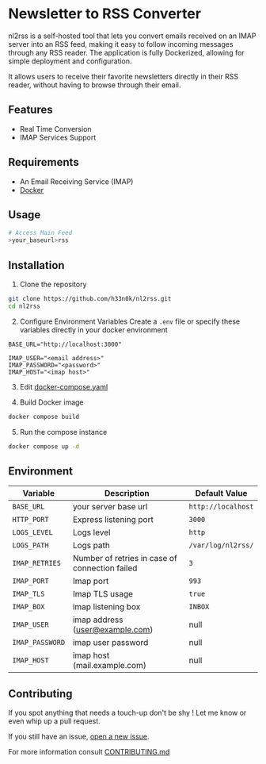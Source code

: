 # Newsletter to RSS Converter

nl2rss is a self-hosted tool that lets you convert emails received on an IMAP server into an RSS feed, making it easy to follow incoming messages through any RSS reader. The application is fully Dockerized, allowing for simple deployment and configuration.

It allows users to receive their favorite newsletters directly in their RSS reader, without having to browse through their email.

## Features
- Real Time Conversion
- IMAP Services Support

## Requirements
- An Email Receiving Service (IMAP)
- [Docker](https://docs.docker.com/engine/install/)

## Usage
```bash
# Access Main Feed
>your_baseurl>rss
```

## Installation
1. Clone the repository
```bash
git clone https://github.com/h33n0k/nl2rss.git
cd nl2rss
```
2. Configure Environment Variables
Create a `.env` file or specify these variables directly in your docker environment
```.env
BASE_URL="http://localhost:3000"

IMAP_USER="<email address>"
IMAP_PASSWORD="<password>"
IMAP_HOST="<imap host>"
```

3. Edit [docker-compose.yaml](/docker-compose.yaml)

4. Build Docker image
```bash
docker compose build
```

5. Run the compose instance
```bash
docker compose up -d
```

## Environment

| Variable   |      Description      |  Default Value |
|----------|---------------|-------|
| `BASE_URL` |  your server base url | `http://localhost` |
| `HTTP_PORT` | Express listening port | `3000` |
| `LOGS_LEVEL` | Logs level | `http` |
| `LOGS_PATH` | Logs path | `/var/log/nl2rss/` |
| `IMAP_RETRIES` | Number of retries in case of connection failed | `3` |
| `IMAP_PORT` | Imap port | `993` |
| `IMAP_TLS` | Imap TLS usage | `true` |
| `IMAP_BOX` | imap listening box | `INBOX` |
| `IMAP_USER` | imap address (user@example.com) | null |
| `IMAP_PASSWORD` | imap user password | null |
| `IMAP_HOST` | imap host (mail.example.com) | null |

## Contributing

If you spot anything that needs a touch-up don't be shy !
Let me know or even whip up a pull request.

If you still have an issue, [open a new issue](https://github.com/h33n0k/nl2rss/issues).

For more information consult [CONTRIBUTING.md](/CONTRIBUTING.md)
